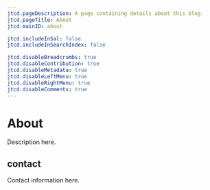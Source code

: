 ```yaml
---
jtcd.pageDescription: A page containing details about this blog.
jtcd.pageTitle: About
jtcd.mainID: about

jtcd.includeInSal: false
jtcd.includeInSearchIndex: false

jtcd.disableBreadcrumbs: true
jtcd.disableContribution: true
jtcd.disableMetadata: true
jtcd.disableLeftMenu: true
jtcd.disableRightMenu: true
jtcd.disableComments: true
---
```


# About
Description here.

## contact
Contact information here.
